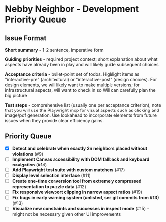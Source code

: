 # Nebby Neighbor - Development Priority Queue

## Issue Format

**Short summary** - 1-2 sentence, imperative form

**Guiding priorities** - required project context; short explanation about what aspects have already been in play and will likely guide subsequent choices

**Acceptance criteria** - bullet-point set of todos. Highlight items as "interactive-pre" (architectural) or "interactive-post" (design choices). For design elements, we will likely want to make multiple versions; for infrastructural aspects, will want to check in so Will can carefully plan the big picture

**Test steps** - comprehensive list (usually one per acceptance criterion), note that you will use the Playwright mcp for visual aspects such as clicking and image/pdf generation. Use lookahead to incorporate elements from future issues when they provide clear efficiency gains.

## Priority Queue

- [x] **Detect and celebrate when exactly 2n neighbors placed without violations** (#9)
- [ ] **Implement Canvas accessibility with DOM fallback and keyboard navigation** (#14)
- [ ] **Add Playwright test suite with custom matchers** (#17)
- [ ] **Display level selection interface** (#11)
- [ ] **Create one-time conversion tool from extremely compressed representation to puzzle data** (#12)
- [ ] **Fix responsive viewport clipping in narrow aspect ratios** (#19)
- [ ] **Fix bugs in early warning system (unlisted, see git commits from #13)** (#13)
- [ ] **Visualize new constraints and successes in inspect mode** (#15) - might not be necessary given other UI improvements